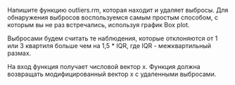 Напишите функцию outliers.rm, которая находит и удаляет выбросы. Для обнаружения выбросов воспользуемся самым простым способом, с которым вы не раз встречались, используя график Box plot. 

Выбросами будем считать те наблюдения, которые отклоняются от 1 или 3 квартиля больше чем на 1,5 *  IQR, где  IQR  - межквартильный размах.

На вход функция получает числовой вектор x. Функция должна возвращать модифицированный вектор x с удаленными выбросами. 